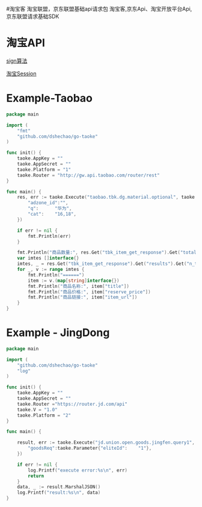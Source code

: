 #淘宝客 淘宝联盟，京东联盟基础api请求包
淘宝客,京东Api、淘宝开放平台Api,京东联盟请求基础SDK

# 淘宝API

[sign算法](http://open.taobao.com/doc.htm?docId=101617&docType=1)

[淘宝Session](https://oauth.taobao.com/authorize?response_type=token&client_id=24840730)

# Example-Taobao 
```go
package main

import (
	"fmt"
	"github.com/dshechao/go-taoke"
)

func init() {
	taoke.AppKey = ""
	taoke.AppSecret = ""
    taoke.Platform = "1"
	taoke.Router = "http://gw.api.taobao.com/router/rest"
}

func main() {
	res, err := taoke.Execute("taobao.tbk.dg.material.optional", taoke.Parameter{
		"adzone_id":"",
		"q":      "华为",
		"cat":    "16,18",
	})

	if err != nil {
		fmt.Println(err)
	}

	fmt.Println("商品数量:", res.Get("tbk_item_get_response").Get("total_results").MustInt())
	var imtes []interface{}
	imtes, _ = res.Get("tbk_item_get_response").Get("results").Get("n_tbk_item").Array()
	for _, v := range imtes {
		fmt.Println("======")
		item := v.(map[string]interface{})
		fmt.Println("商品名称:", item["title"])
		fmt.Println("商品价格:", item["reserve_price"])
		fmt.Println("商品链接:", item["item_url"])
	}
}

```

# Example - JingDong
```go
package main

import (
	"github.com/dshechao/go-taoke"
	"log"
)

func init() {
	taoke.AppKey = ""
	taoke.AppSecret = ""
    taoke.Router ="https://router.jd.com/api"
	taoke.V = "1.0"
	taoke.Platform = "2"
}

func main() {

	result, err := taoke.Execute("jd.union.open.goods.jingfen.query1", taoke.Parameter{
		"goodsReq":taoke.Parameter{"eliteId":    "1"},
	})

	if err != nil {
		log.Printf("execute error:%s\n", err)
		return
	}
	data, _ := result.MarshalJSON()
	log.Printf("result:%s\n", data)
}


```